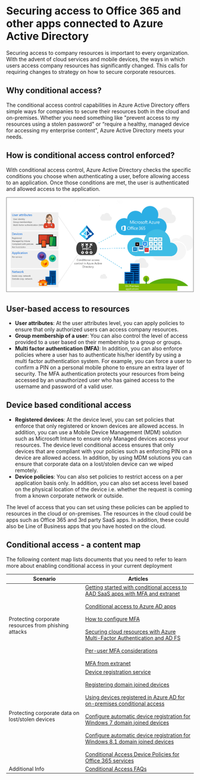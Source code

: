 <properties
	pageTitle="Securing access to Office 365 and other apps connected to Azure Active Directory | Microsoft Azure"  
    description="With Conditional access control, Azure Active Directory checks the specific conditions you pick when authenticating the user and before allowing access to the application. Once those conditions are met, the user is authenticated and allowed access to the application."  
    services="active-directory" 
	keywords="conditional access to apps, conditional access with Azure AD, secure access to company resources, conditional access policies" 
	documentationCenter=""
	authors="femila"
	manager="stevenpo"
	editor=""/>

<tags
	ms.service="active-directory"
	ms.devlang="na"
	ms.topic="article"
    ms.tgt_pltfrm="na"
    ms.workload="identity" 
	ms.date="03/23/2016"
	ms.author="femila"/>


# Securing access to Office 365 and other apps connected to Azure Active Directory  
  
Securing access to company resources is important to every organization. With the advent of cloud services and mobile devices, the ways in which users access company resources has significantly changed. This calls for requiring changes to strategy on how to secure corporate resources.  
  
## Why conditional access?  
 The conditional access control capabilities in Azure Active Directory offers simple ways for companies to secure their resources both in the cloud and on-premises. Whether you need something like "prevent access to my resources using a stolen password" or “require a healthy, managed device for accessing my enterprise content", Azure Active Directory meets your needs.  

## How is conditional access control enforced?  
 With conditional access control, Azure Active Directory checks the specific conditions you choose when authenticating a user, before allowing access to an application. Once those conditions are met, the user is authenticated and allowed access to the application.  
   
![](./media/active-directory-conditional-access/conditionalaccess-overview.png) 

## User-based access to resources
  
- **User attributes**: At the user attributes level, you can apply policies to ensure that only authorized users can access company resources.   
- **Group membership of a user**: You can also control the level of access provided to a user based on their membership to a group or groups.   
- **Multi factor authentication (MFA)**: In addition, you can also enforce policies where a  user has to authenticate his/her identify by using a multi factor authentication system. For example, you can force a user to confirm a PIN on a personal mobile phone to ensure an extra layer of security. The MFA authentication protects your resources from being accessed by an unauthorized user who has gained access to the username and password of a valid user. 

## Device based conditional access 

- **Registered devices**: At the device level, you can set policies that enforce that only registered or known devices are allowed access. In addition, you can use a Mobile Device Management (MDM) solution such as Microsoft Intune to ensure only Managed devices access your resources. The device level conditional access ensures that only devices that are compliant with your policies such as enforcing PIN on a device are allowed access. In addition, by using MDM solutions you can ensure that corporate data on a lost/stolen device can we wiped remotely.  
- **Device policies**: You can also set policies to restrict access on a per application basis only. In addition, you can also set access level based on the physical location of the device i.e. whether the request is coming from a known corporate network or outside.  

The level of access that you can set using these policies can be applied to resources in the cloud or on-premises. The resources in the cloud could be apps such as Office 365 and 3rd party SaaS apps. In addition, these could also be Line of Business apps that you have hosted on the cloud.  
  
## Conditional access - a content map  
The following content map lists documents that you need to refer to learn more about enabling conditional access in your current deployment


| Scenario                                             | Articles |
|------------------------------------------------------|----------|
| Protecting corporate resources from phishing attacks |[Getting started with conditional access to AAD SaaS apps with MFA and extranet](active-directory-conditional-access-azuread-connected-apps.md)<br><br>[Conditional access to Azure AD apps](active-directory-conditional-access-technical-reference.md)<br><br>[How to configure MFA](multi-factor-authentication-get-started-cloud.md)<br><br>[Securing cloud resources with Azure Multi-Factor Authentication and AD FS](https://technet.microsoft.com/library/dn758113.aspx)<br><br>[Per-user MFA considerations](multi-factor-authentication-end-user-manage-settings.md)<br><br>[MFA from extranet](multi-factor-authentication-get-started-adfs-cloud.md)|
| Protecting corporate data on lost/stolen devices     |[Device registration service](active-directory-conditional-access-device-registration-overview.md)<br><br> [Registering domain joined devices](active-directory-azureadjoin-setup.md)<br><br> [Using devices registered in Azure AD for on-premises conditional access](active-directory-conditional-access-on-premises-setup.md) <br><br>[Configure automatic device registration for Windows 7 domain joined devices](active-directory-conditional-access-automatic-device-registration-windows7.md) <br><br>[Configure automatic device registration for Windows 8.1 domain joined devices](active-directory-conditional-access-automatic-device-registration-windows8_1.md) <br><br>[Conditional Access Device Policies for Office 365 services](active-directory-conditional-access-device-policies.md)|
| Additional Info                                      |[Conditional Access FAQs](active-directory-conditional-faqs.md)|


